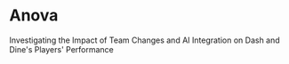 # Anova
Investigating the Impact of Team Changes and AI Integration on Dash and Dine's Players' Performance
